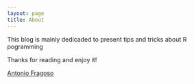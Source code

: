 ```yaml
---
layout: page
title: About
---
```


<p class="message">
  This blog is mainly dedicaded to present tips and tricks about R pogramming
</p>

Thanks for reading and enjoy it!

[Antonio Fragoso](mailto:afragos1@itam.mx)

